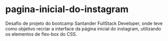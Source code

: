 # pagina-inicial-do-instagram
Desafio de projeto do bootcamp Santander FullStack Developer, onde teve como objetivo recriar a interface da página inicial do instagram, utilizando os elementos de flex-box do CSS.
